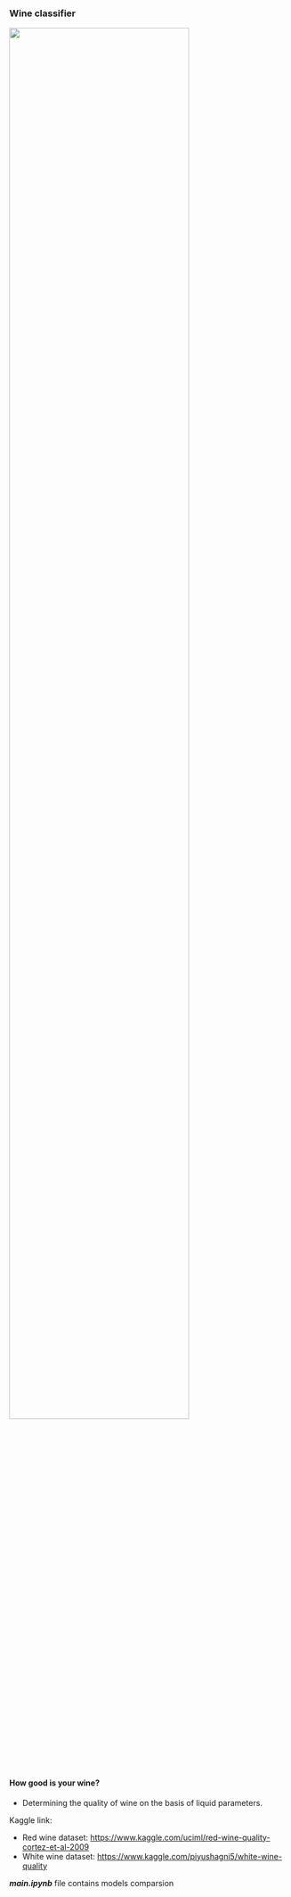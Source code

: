 ### Wine classifier

<img src="https://hips.hearstapps.com/hmg-prod.s3.amazonaws.com/images/red-wine-1590591610.jpg?crop=1.00xw:1.00xh;0,0&resize=1200:*" width="80%">

#### How good is your wine?
- Determining the quality of wine on the basis of liquid parameters.


Kaggle link:
- Red wine dataset: https://www.kaggle.com/uciml/red-wine-quality-cortez-et-al-2009
- White wine dataset: https://www.kaggle.com/piyushagni5/white-wine-quality

***main.ipynb*** file contains models comparsion
